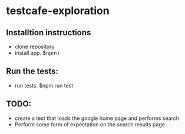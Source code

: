 # testcafe-exploration

## Installtion instructions
- clone repository
- install app. $npm i

## Run the tests:
- run tests. $npm run test


## TODO:
- create a test that loads the google home page and performs search
- Perform some form of expectation on the search results page